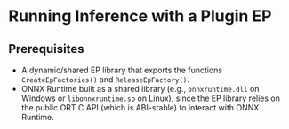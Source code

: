 # Running Inference with a Plugin EP
## Prerequisites
- A dynamic/shared EP library that exports the functions `CreateEpFactories()` and `ReleaseEpFactory()`.
- ONNX Runtime built as a shared library (e.g., `onnxruntime.dll` on Windows or `libonnxruntime.so` on Linux), since the EP library relies on the public ORT C API (which is ABI-stable) to interact with ONNX Runtime. 
